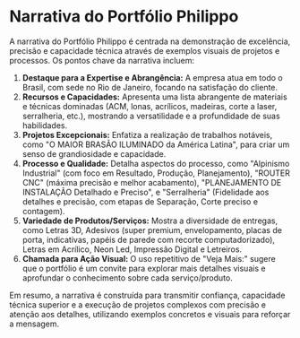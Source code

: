 # Narrativa do Portfólio Philippo

A narrativa do Portfólio Philippo é centrada na demonstração de excelência, precisão e capacidade técnica através de exemplos visuais de projetos e processos. Os pontos chave da narrativa incluem:

1.  **Destaque para a Expertise e Abrangência:** A empresa atua em todo o Brasil, com sede no Rio de Janeiro, focando na satisfação do cliente.
2.  **Recursos e Capacidades:** Apresenta uma lista abrangente de materiais e técnicas dominadas (ACM, lonas, acrílicos, madeiras, corte a laser, serralheria, etc.), mostrando a versatilidade e a profundidade de suas habilidades.
3.  **Projetos Excepcionais:** Enfatiza a realização de trabalhos notáveis, como "O MAIOR BRASÃO ILUMINADO da América Latina", para criar um senso de grandiosidade e capacidade.
4.  **Processo e Qualidade:** Detalha aspectos do processo, como "Alpinismo Industrial" (com foco em Resultado, Produção, Planejamento), "ROUTER CNC" (máxima precisão e melhor acabamento), "PLANEJAMENTO DE INSTALAÇÃO Detalhado e Preciso", e "Serralheria" (Fidelidade aos detalhes e precisão, com etapas de Separação, Corte preciso e contagem).
5.  **Variedade de Produtos/Serviços:** Mostra a diversidade de entregas, como Letras 3D, Adesivos (super premium, envelopamento, placas de porta, indicativas, papéis de parede com recorte computadorizado), Letras em Acrílico, Neon Led, Impressão Digital e Letreiros.
6.  **Chamada para Ação Visual:** O uso repetitivo de "Veja Mais:" sugere que o portfólio é um convite para explorar mais detalhes visuais e aprofundar o conhecimento sobre cada serviço/produto.

Em resumo, a narrativa é construída para transmitir confiança, capacidade técnica superior e a execução de projetos complexos com precisão e atenção aos detalhes, utilizando exemplos concretos e visuais para reforçar a mensagem.

